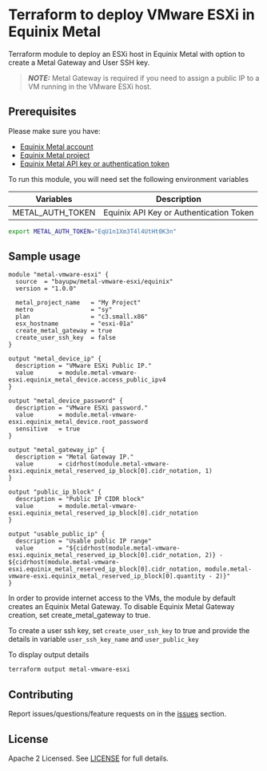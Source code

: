 # Terraform to deploy VMware ESXi in Equinix Metal

Terraform module to deploy an ESXi host in Equinix Metal with option to create a Metal Gateway and User SSH key.
> **_NOTE:_** 
> Metal Gateway is required if you need to assign a public IP to a VM running in the VMware ESXi host.

## Prerequisites

Please make sure you have:
- [Equinix Metal account](https://metal.equinix.com/developers/docs/accounts/users/#profile)
- [Equinix Metal project](https://metal.equinix.com/developers/docs/accounts/projects/)
- [Equinix Metal API key or authentication token](https://metal.equinix.com/developers/docs/accounts/users/#api-keys)

To run this module, you will need set the following environment variables

Variables | Description
--- | ---
METAL_AUTH_TOKEN | Equinix API Key or Authentication Token


```bash
export METAL_AUTH_TOKEN="EqU1n1Xm3T4l4UtHt0K3n"
```

## Sample usage

```hcl
module "metal-vmware-esxi" {
  source  = "bayupw/metal-vmware-esxi/equinix"
  version = "1.0.0"

  metal_project_name   = "My Project"
  metro                = "sy"
  plan                 = "c3.small.x86"
  esx_hostname         = "esxi-01a"
  create_metal_gateway = true
  create_user_ssh_key  = false
}

output "metal_device_ip" {
  description = "VMware ESXi Public IP."
  value       = module.metal-vmware-esxi.equinix_metal_device.access_public_ipv4
}

output "metal_device_password" {
  description = "VMware ESXi password."
  value       = module.metal-vmware-esxi.equinix_metal_device.root_password
  sensitive   = true
}

output "metal_gateway_ip" {
  description = "Metal Gateway IP."
  value       = cidrhost(module.metal-vmware-esxi.equinix_metal_reserved_ip_block[0].cidr_notation, 1)
}

output "public_ip_block" {
  description = "Public IP CIDR block"
  value       = module.metal-vmware-esxi.equinix_metal_reserved_ip_block[0].cidr_notation
}

output "usable_public_ip" {
  description = "Usable public IP range"
  value       = "${cidrhost(module.metal-vmware-esxi.equinix_metal_reserved_ip_block[0].cidr_notation, 2)} - ${cidrhost(module.metal-vmware-esxi.equinix_metal_reserved_ip_block[0].cidr_notation, module.metal-vmware-esxi.equinix_metal_reserved_ip_block[0].quantity - 2)}"
}
```

In order to provide internet access to the VMs, the module by default creates an Equinix Metal Gateway. To disable Equinix Metal Gateway creation, set create_metal_gateway to true.

To create a user ssh key, set ```create_user_ssh_key``` to true and provide the details in variable ```user_ssh_key_name``` and ```user_public_key```

To display output details

```bash
terraform output metal-vmware-esxi
```

## Contributing

Report issues/questions/feature requests on in the [issues](https://github.com/bayupw/terraform-equinix-metal-vmware-esxi/issues/new) section.

## License

Apache 2 Licensed. See [LICENSE](https://github.com/bayupw/terraform-equinix-metal-vmware-esxi/tree/master/LICENSE) for full details.